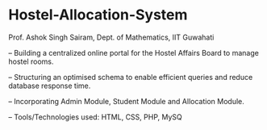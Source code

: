 # Hostel-Allocation-System

Prof. Ashok Singh Sairam, Dept. of Mathematics, IIT Guwahati 

– Building a centralized online portal for the Hostel Affairs Board to manage hostel rooms.

– Structuring an optimised schema to enable efficient queries and reduce database response time.

– Incorporating Admin Module, Student Module and Allocation Module.

– Tools/Technologies used: HTML, CSS, PHP, MySQ
